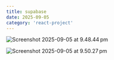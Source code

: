 ```yaml
---
title: supabase
date: 2025-09-05
category: 'react-project'
---
```


![Screenshot 2025-09-05 at 9.48.44 pm](assets/Screenshot%202025-09-05%20at%209.48.44%E2%80%AFpm.png)

![Screenshot 2025-09-05 at 9.50.27 pm](assets/Screenshot%202025-09-05%20at%209.50.27%E2%80%AFpm.png)
